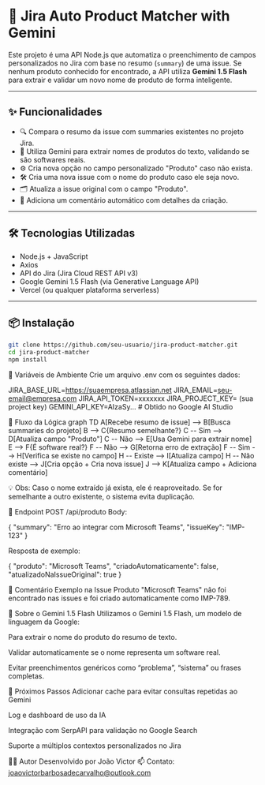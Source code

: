 # 🧠 Jira Auto Product Matcher with Gemini

Este projeto é uma API Node.js que automatiza o preenchimento de campos personalizados no Jira com base no resumo (`summary`) de uma issue. Se nenhum produto conhecido for encontrado, a API utiliza **Gemini 1.5 Flash** para extrair e validar um novo nome de produto de forma inteligente.

---

## ✨ Funcionalidades

- 🔍 Compara o resumo da issue com summaries existentes no projeto Jira.
- 🤖 Utiliza Gemini para extrair nomes de produtos do texto, validando se são softwares reais.
- ⚙️ Cria nova opção no campo personalizado "Produto" caso não exista.
- 🛠️ Cria uma nova issue com o nome do produto caso ele seja novo.
- 🗂️ Atualiza a issue original com o campo "Produto".
- 💬 Adiciona um comentário automático com detalhes da criação.

---

## 🛠️ Tecnologias Utilizadas

- Node.js + JavaScript
- Axios
- API do Jira (Jira Cloud REST API v3)
- Google Gemini 1.5 Flash (via Generative Language API)
- Vercel (ou qualquer plataforma serverless)

---

## 📦 Instalação

```bash
git clone https://github.com/seu-usuario/jira-product-matcher.git
cd jira-product-matcher
npm install
```

🔐 Variáveis de Ambiente
Crie um arquivo .env com os seguintes dados:

JIRA_BASE_URL=https://suaempresa.atlassian.net
JIRA_EMAIL=seu-email@empresa.com
JIRA_API_TOKEN=xxxxxxx
JIRA_PROJECT_KEY= (sua project key)
GEMINI_API_KEY=AIzaSy...  # Obtido no Google AI Studio

🔁 Fluxo da Lógica
graph TD
    A[Recebe resumo de issue] --> B[Busca summaries do projeto]
    B --> C{Resumo semelhante?}
    C -- Sim --> D[Atualiza campo "Produto"]
    C -- Não --> E[Usa Gemini para extrair nome]
    E --> F{É software real?}
    F -- Não --> G[Retorna erro de extração]
    F -- Sim --> H[Verifica se existe no campo]
    H -- Existe --> I[Atualiza campo]
    H -- Não existe --> J[Cria opção + Cria nova issue]
    J --> K[Atualiza campo + Adiciona comentário]

💡 Obs: Caso o nome extraído já exista, ele é reaproveitado. Se for semelhante a outro existente, o sistema evita duplicação.

📡 Endpoint
POST /api/produto
Body:

{
  "summary": "Erro ao integrar com Microsoft Teams",
  "issueKey": "IMP-123"
}

Resposta de exemplo:

{
  "produto": "Microsoft Teams",
  "criadoAutomaticamente": false,
  "atualizadoNaIssueOriginal": true
}

📘 Comentário Exemplo na Issue
Produto "Microsoft Teams" não foi encontrado nas issues e foi criado automaticamente como IMP-789.

🧠 Sobre o Gemini 1.5 Flash
Utilizamos o Gemini 1.5 Flash, um modelo de linguagem da Google:

Para extrair o nome do produto do resumo de texto.

Validar automaticamente se o nome representa um software real.

Evitar preenchimentos genéricos como “problema”, “sistema” ou frases completas.

🚧 Próximos Passos
 Adicionar cache para evitar consultas repetidas ao Gemini

 Log e dashboard de uso da IA

 Integração com SerpAPI para validação no Google Search

 Suporte a múltiplos contextos personalizados no Jira

👨‍💻 Autor
Desenvolvido por João Victor
📫 Contato: joaovictorbarbosadecarvalho@outlook.com

